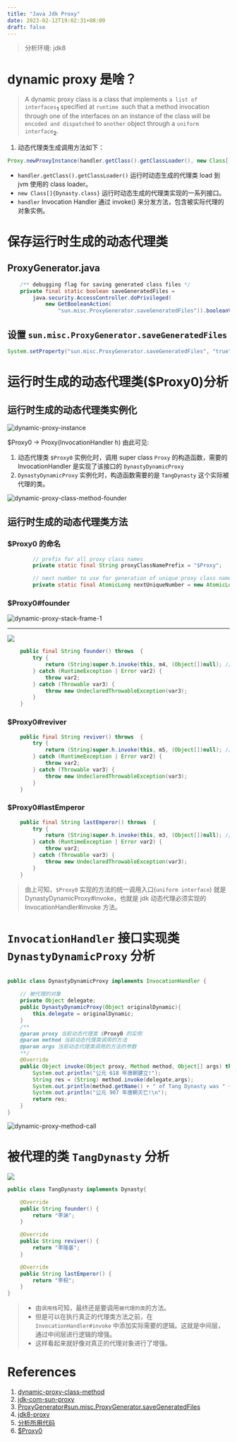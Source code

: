 ```yaml
---
title: "Java Jdk Proxy"
date: 2023-02-12T19:02:31+08:00
draft: false
---
```

> 分析环境: jdk8

# dynamic proxy 是啥？

> A dynamic proxy class is a class that implements `a list of interfaces`<sub>**1**</sub> specified at `runtime `such that a method invocation through one of the interfaces on an instance of the class will be `encoded and dispatched` to `another` object through a `uniform interface`<sub>**2**</sub>. 

1. 动态代理类生成调用方法如下：
```java
Proxy.newProxyInstance(handler.getClass().getClassLoader(), new Class[]{Dynasty.class},handler);
```
  - `handler.getClass().getClassLoader()` 运行时动态生成的代理类 load 到 jvm 使用的 class loader。
  - `new Class[]{Dynasty.class}` 运行时动态生成的代理类实现的一系列接口。
  - `handler` Invocation Handler 通过 invoke() 来分发方法，包含被实际代理的对象实例。

# 保存运行时生成的动态代理类

## ProxyGenerator.java

```java
    /** debugging flag for saving generated class files */
    private final static boolean saveGeneratedFiles =
        java.security.AccessController.doPrivileged(
            new GetBooleanAction(
                "sun.misc.ProxyGenerator.saveGeneratedFiles")).booleanValue();
```
## 设置 `sun.misc.ProxyGenerator.saveGeneratedFiles`

```java
System.setProperty("sun.misc.ProxyGenerator.saveGeneratedFiles", "true");
```

# 运行时生成的动态代理类($Proxy0)分析

## 运行时生成的动态代理类实例化

![dynamic-proxy-instance](https://raw.githubusercontent.com/stardustman/pictures/main/img/dynamic-proxy-instance.jpg)

$Proxy0 -> Proxy(InvocationHandler h) 由此可见:
1. 动态代理类 `$Proxy0` 实例化时，调用 super class `Proxy` 的构造函数，需要的 InvocationHandler 是实现了该接口的 `DynastyDynamicProxy`
2. `DynastyDynamicProxy` 实例化时，构造函数需要的是 `TangDynasty` 这个实际被代理的类。

![dynamic-proxy-class-method-founder](https://raw.githubusercontent.com/stardustman/pictures/main/img/dynamic-proxy-class-method-founder.jpg)

## 运行时生成的动态代理类方法

### $Proxy0 的命名

```java
        // prefix for all proxy class names
        private static final String proxyClassNamePrefix = "$Proxy";

        // next number to use for generation of unique proxy class names
        private static final AtomicLong nextUniqueNumber = new AtomicLong();
```

###  $Proxy0#founder

![dynamic-proxy-stack-frame-1](https://raw.githubusercontent.com/stardustman/pictures/main/img/dynamic-proxy-stack-frame-1.jpg)

---

![](https://raw.githubusercontent.com/stardustman/pictures/main/img/dynamic-proxy-stack-frame-2.jpg)


```java
    public final String founder() throws  {
        try {
            return (String)super.h.invoke(this, m4, (Object[])null); // super.h.invoke 指的就是 DynastyDynamicProxy.invoke
        } catch (RuntimeException | Error var2) {
            throw var2;
        } catch (Throwable var3) {
            throw new UndeclaredThrowableException(var3);
        }
    }
```

### $Proxy0#reviver

```java
    public final String reviver() throws  {
        try {
            return (String)super.h.invoke(this, m5, (Object[])null); // super.h.invoke 指的就是 DynastyDynamicProxy.invoke
        } catch (RuntimeException | Error var2) {
            throw var2;
        } catch (Throwable var3) {
            throw new UndeclaredThrowableException(var3);
        }
    }
```

### $Proxy0#lastEmperor

```java
    public final String lastEmperor() throws  {
        try {
            return (String)super.h.invoke(this, m3, (Object[])null); // super.h.invoke 指的就是 DynastyDynamicProxy.invoke
        } catch (RuntimeException | Error var2) {
            throw var2;
        } catch (Throwable var3) {
            throw new UndeclaredThrowableException(var3);
        }
    }
```

> 由上可知，`$Proxy0` 实现的方法的统一调用入口(`uniform interface`) 就是 DynastyDynamicProxy#invoke，也就是 jdk 动态代理必须实现的 InvocationHandler#invoke 方法。

# `InvocationHandler` 接口实现类 `DynastyDynamicProxy` 分析

```java

public class DynastyDynamicProxy implements InvocationHandler {

    // 被代理的对象
    private Object delegate;
    public DynastyDynamicProxy(Object originalDynamic){
        this.delegate = originalDynamic;
    }
    /**
    @param proxy 当前动态代理类 $Proxy0 的实例
    @param method 当前动态代理类调用的方法
    @param args 当前动态代理类调用的方法的参数
    **/
    @Override
    public Object invoke(Object proxy, Method method, Object[] args) throws Throwable {
        System.out.println("公元 618 年唐朝建立!");
        String res = (String) method.invoke(delegate,args);
        System.out.println(method.getName() + " of Tang Dynasty was " + res + "!");
        System.out.println("公元 907 年唐朝灭亡!\n");
        return res;
    }
}
```

![dynamic-proxy-method-call](https://raw.githubusercontent.com/stardustman/pictures/main/img/dynamic-proxy-stack-frame-3.jpg)

# 被代理的类 `TangDynasty` 分析

![](https://raw.githubusercontent.com/stardustman/pictures/main/img/dynamic-proxy-stack-frame-4.jpg)

```java
public class TangDynasty implements Dynasty{

    @Override
    public String founder() {
        return "李渊";
    }

    @Override
    public String reviver() {
        return "李隆基";
    }

    @Override
    public String lastEmperor() {
        return "李柷";
    }
}
```

> - 由`调用栈`可知，最终还是要调用`被代理的类`的方法。
> - 但是可以在执行真正的代理类方法之前，在 `InvocationHandler#invoke` 中添加实际需要的逻辑。这就是中间层，通过中间层进行逻辑的增强。
> - 这样看起来就好像对真正的代理对象进行了增强。

# References

1. [dynamic-proxy-class-method](https://github.com/JetBrains/jdk8u_jdk/blob/master/src/share/classes/sun/misc/ProxyGenerator.java#L441-L443)
2. [jdk-com-sun-proxy](https://www.baeldung.com/jdk-com-sun-proxy)
3. [ProxyGenerator#sun.misc.ProxyGenerator.saveGeneratedFiles](https://github.com/JetBrains/jdk8u_jdk/blob/master/src/share/classes/sun/misc/ProxyGenerator.java#L313-L317)
4. [jdk8-proxy](https://docs.oracle.com/javase/8/docs/technotes/guides/reflection/proxy.html)
5. [分析所用代码](https://github.com/stardustman/java-inspect)
6. [$Proxy0](https://github.com/JetBrains/jdk8u_jdk/blob/master/src/share/classes/java/lang/reflect/Proxy.java#L560-L564)

